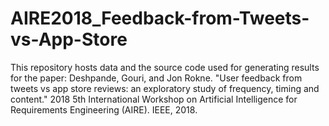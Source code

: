 # AIRE2018_Feedback-from-Tweets-vs-App-Store
This repository hosts data and the source code used for generating results for the paper: Deshpande, Gouri, and Jon Rokne. "User feedback from tweets vs app store reviews: an exploratory study of frequency, timing and content." 2018 5th International Workshop on Artificial Intelligence for Requirements Engineering (AIRE). IEEE, 2018.

